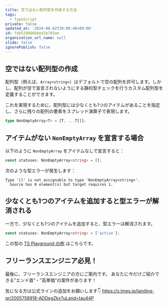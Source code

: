 ```yaml
---
title: 空ではない配列型を作成する方法
tags:
  - TypeScript
private: false
updated_at: '2024-08-02T20:00:46+09:00'
id: fdb528086b8ed1b783ae
organization_url_name: null
slide: false
ignorePublish: false
---
```


## 空ではない配列型の作成

配列型（例えば、`Array<string>`）はデフォルトで空の配列を許可します。しかし、配列が空で宣言されないようにする静的型チェックを行うカスタム配列型を定義することができます。

これを実現するために、配列型には少なくとも1つのアイテムがあることを指定し、さらに残りの配列の要素をスプレッド演算子で表現します。

```typescript
type NonEmptyArray<T> = [T, ...T[]];
```

## アイテムがない `NonEmptyArray` を宣言する場合

以下のように `NonEmptyArray` をアイテムなしで宣言すると：

```typescript
const statuses: NonEmptyArray<string> = [];
```

次のような型エラーが発生します：

```
Type '[]' is not assignable to type 'NonEmptyArray<string>'.
  Source has 0 element(s) but target requires 1.
```

## 少なくとも1つのアイテムを追加すると型エラーが解消される

一方で、少なくとも1つのアイテムを追加すると、型エラーは解消されます。

```typescript
const statuses: NonEmptyArray<string> = ['active'];
```

この型の [TS Playground の例](https://www.typescriptlang.org/play?#code/C4TwDgpgBAcg9gOwKIFsygIICcsEMQA8AKgHxQC8UA2kQDRQB0TRVAuqwNwBQXAxogGdgUCGlABlYLmABXARAEAuWIlToQ2PISFYAlggDmZSm259BwodLkLl8ZGI058BHfqMVqAcly9gugDcIL04gA) はこちらです。

## フリーランスエンジニア必見！

最後に、フリーランスエンジニアの方にご案内です。
あなたに今だけご紹介できる”エンド直”・”高単価”の案件があります！

気になる方は公式ラインの追加をお願いします👇
https://s.lmes.jp/landing-qr/2005758918-ADDegZkx?uLand=tau44P

